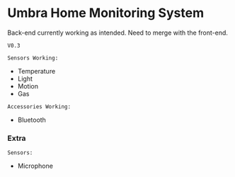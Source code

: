 # Umbra Home Monitoring System
Back-end currently working as intended. Need to merge with the front-end.

`V0.3`

`Sensors Working:`
* Temperature
* Light
* Motion
* Gas

`Accessories Working:`
* Bluetooth

### Extra

`Sensors:`
* Microphone

